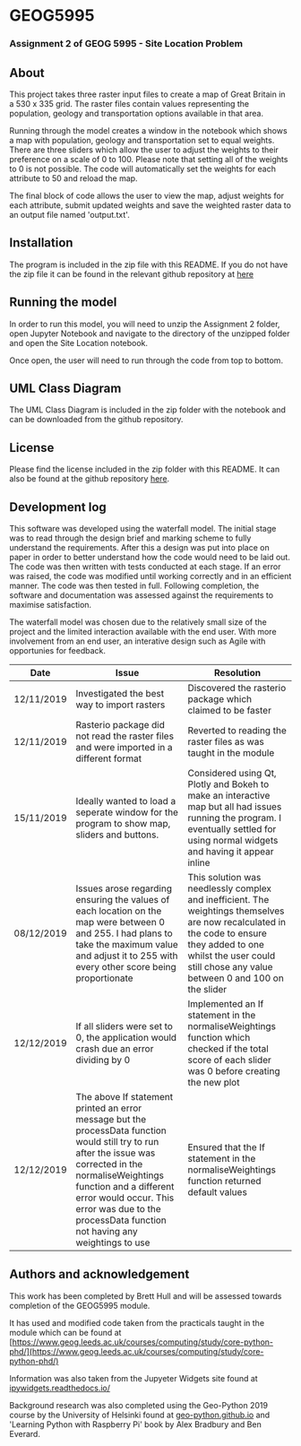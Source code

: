 # GEOG5995
### Assignment 2 of GEOG 5995 - Site Location Problem
 
## About
 
This project takes three raster input files to create a map of Great Britain in a 530 x 335 grid. The raster files contain values representing the population, geology and transportation options available in that area.

Running through the model creates a window in the notebook which shows a map with population, geology and transportation set to equal weights. There are three sliders which allow the user to adjust the weights to their preference on a scale of 0 to 100. Please note that setting all of the weights to 0 is not possible. The code will automatically set the weights for each attribute to 50 and reload the  map.

The final block of code allows the user to view the map, adjust weights for each attribute, submit updated weights and save the weighted raster data to an output file named 'output.txt'.

## Installation

The program is included in the zip file with this README. If you do not have the zip file it can be found in the relevant github repository at [here](https://github.com/BrettHull/GEOG5995-Assignment-2)

## Running the model

In order to run this model, you will need to unzip the Assignment 2 folder, open Jupyter Notebook and navigate to the directory of the unzipped folder and open the Site Location notebook. 

Once open, the user will need to run through the code from top to bottom.

## UML Class Diagram

The UML Class Diagram is included in the zip folder with the notebook and can be downloaded from the github repository. 

## License 

Please find the license included in the zip folder with this README. It can also be found at the github repository [here](https://github.com/BrettHull/GEOG5995-Assignment-2).

## Development log

This software was developed using the waterfall model. The initial stage was to read through the design brief and marking scheme to fully understand the requirements. After this a design was put into place on paper in order to better understand how the code would need to be laid out. The code was then written with tests conducted at each stage. If an error was raised, the code was modified until working correctly and in an efficient manner. The code was then tested in full. Following completion, the software and documentation was assessed against the requirements to maximise satisfaction. 
 
The waterfall model was chosen due to the relatively small size of the project and the limited interaction available with the end user. With more involvement from an end user, an interative design such as Agile with opportunies for feedback.   

| Date  | Issue  | Resolution |
|-------|--------|------------|
| 12/11/2019| Investigated the best way to import rasters| Discovered the rasterio package which claimed to be faster|
| 12/11/2019| Rasterio package did not read the raster files and were imported in a different format | Reverted to reading the raster files as was taught in the module| 
| 15/11/2019| Ideally wanted to load a seperate window for the program to show map, sliders and buttons.| Considered using Qt, Plotly and Bokeh to make an interactive map but all had issues running the program. I eventually settled for using normal widgets and having it appear inline |          
| 08/12/2019 | Issues arose regarding ensuring the values of each location on the map were between 0 and 255. I had plans to take the maximum value and adjust it to 255 with every other score being proportionate | This solution was needlessly complex and inefficient. The weightings themselves are now recalculated in the code to ensure they added to one whilst the user could still chose any value between 0 and 100 on the slider|   
| 12/12/2019| If all sliders were set to 0, the application would crash due an error dividing by 0 | Implemented an If statement in the normaliseWeightings function which  checked if the total score of each slider was 0 before creating the new plot|  
| 12/12/2019| The above If statement printed an error message but the processData function would still try to run after the issue was corrected in the normaliseWeightings function and a different error would occur. This error was due to the processData function not having any weightings to use| Ensured that the If statement in the normaliseWeightings function returned default values|  

## Authors and acknowledgement

This work has been completed by Brett Hull and will be assessed towards completion of the GEOG5995 module. 

It has used and modified code taken from the practicals taught in the module which can be found at [https://www.geog.leeds.ac.uk/courses/computing/study/core-python-phd/](https://www.geog.leeds.ac.uk/courses/computing/study/core-python-phd/)

Information was also taken from the Jupyeter Widgets site found at [ipywidgets.readthedocs.io/](ipywidgets.readthedocs.io/)

Background research was also completed using the Geo-Python 2019 course by the University of Helsinki found at [geo-python.github.io](geo-python.github.io) and 'Learning Python with Raspberry Pi' book by Alex Bradbury and Ben Everard. 